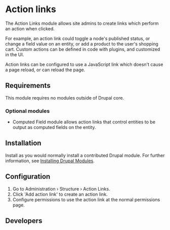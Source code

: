 # Action links

The Action Links module allows site admins to create links which perform an
action when clicked.

For example, an action link could toggle a node's published status, or change
a field value on an entity, or add a product to the user's shopping cart. Custom
actions can be defined in code with plugins, and customized in the UI.

Action links can be configured to use a JavaScript link which doesn't cause a
page reload, or can reload the page.

## Requirements

This module requires no modules outside of Drupal core.

### Optional modules

- Computed Field module allows action links that control entities to be output
  as computed fields on the entity.

## Installation

Install as you would normally install a contributed Drupal module. For further
information, see
[Installing Drupal Modules](https://www.drupal.org/docs/extending-drupal/installing-drupal-modules).

## Configuration

1. Go to Administration › Structure › Action Links.
2. Click 'Add action link' to create an action link.
3. Configure permissions to use the action link at the normal permissions page.

## Developers

